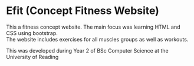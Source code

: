 # Efit (Concept Fitness Website)

This a fitness concept website. The main focus was learning HTML and CSS using bootstrap. <br>
The website includes exercises for all muscles groups as well as workouts. <br>

This was developed during Year 2 of BSc Computer Science at the University of Reading
